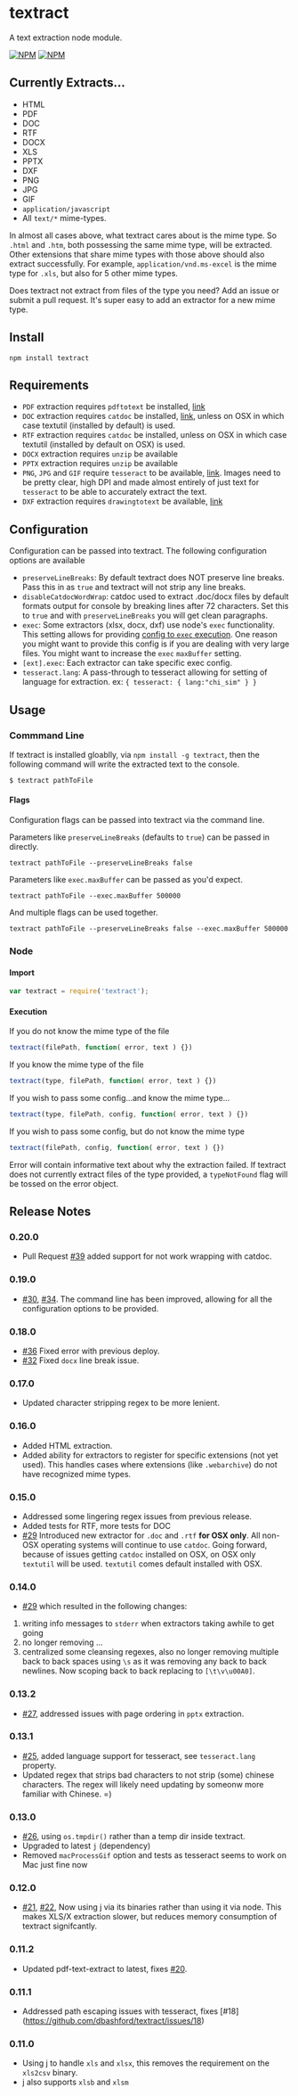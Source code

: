 textract
========

A text extraction node module.

[![NPM](https://nodei.co/npm/textract.png?compact=true)](https://nodei.co/npm/textract/)
[![NPM](https://nodei.co/npm-dl/textract.png)](https://nodei.co/npm/textract/)

## Currently Extracts...

* HTML
* PDF
* DOC
* RTF
* DOCX
* XLS
* PPTX
* DXF
* PNG
* JPG
* GIF
* `application/javascript`
* All `text/*` mime-types.

In almost all cases above, what textract cares about is the mime type.  So `.html` and `.htm`, both possessing the same mime type, will be extracted.  Other extensions that share mime types with those above should also extract successfully. For example, `application/vnd.ms-excel` is the mime type for `.xls`, but also for 5 other mime types.

Does textract not extract from files of the type you need?  Add an issue or submit a pull request.  It's super easy to add an extractor for a new mime type.

## Install

```
npm install textract
```

## Requirements

* `PDF` extraction requires `pdftotext` be installed, [link](http://www.foolabs.com/xpdf/download.html)
* `DOC` extraction requires `catdoc` be installed, [link](http://www.wagner.pp.ru/~vitus/software/catdoc/), unless on OSX in which case textutil (installed by default) is used.
* `RTF` extraction requires `catdoc` be installed, unless on OSX in which case textutil (installed by default on OSX) is used.
* `DOCX` extraction requires `unzip` be available
* `PPTX` extraction requires `unzip` be available
* `PNG`, `JPG` and `GIF` require `tesseract` to be available, [link](http://code.google.com/p/tesseract-ocr/).  Images need to be pretty clear, high DPI and made almost entirely of just text for `tesseract` to be able to accurately extract the text.
* `DXF` extraction requires `drawingtotext` be available, [link](https://github.com/davidworkman9/drawingtotext)

## Configuration

Configuration can be passed into textract.  The following configuration options are available

* `preserveLineBreaks`: By default textract does NOT preserve line breaks. Pass this in as `true` and textract will not strip any line breaks.
* `disableCatdocWordWrap`: catdoc used to extract .doc/docx files by default formats output for console by breaking lines after 72 characters. Set this to `true` and with `preserveLineBreaks` you will get clean paragraphs.
* `exec`: Some extractors (xlsx, docx, dxf) use node's `exec` functionality. This setting allows for providing [config to `exec` execution](http://nodejs.org/api/child_process.html#child_process_child_process_exec_command_options_callback). One reason you might want to provide this config is if you are dealing with very large files. You might want to increase the `exec` `maxBuffer` setting.
* `[ext].exec`: Each extractor can take specific exec config.
* `tesseract.lang`: A pass-through to tesseract allowing for setting of language for extraction. ex: `{ tesseract: { lang:"chi_sim" } }`

## Usage

### Commmand Line

If textract is installed gloablly, via `npm install -g textract`, then the following command will write the extracted text to the console.

```
$ textract pathToFile
```

#### Flags

Configuration flags can be passed into textract via the command line.  

Parameters like `preserveLineBreaks` (defaults to `true`) can be passed in directly.

```
textract pathToFile --preserveLineBreaks false
```

Parameters like `exec.maxBuffer` can be passed as you'd expect.

```
textract pathToFile --exec.maxBuffer 500000
```

And multiple flags can be used together.

```
textract pathToFile --preserveLineBreaks false --exec.maxBuffer 500000
```

### Node

#### Import

```javascript
var textract = require('textract');
```

#### Execution

If you do not know the mime type of the file

```javascript
textract(filePath, function( error, text ) {})
```

If you know the mime type of the file

```javascript
textract(type, filePath, function( error, text ) {})
```

If you wish to pass some config...and know the mime type...

```javascript
textract(type, filePath, config, function( error, text ) {})
```

If you wish to pass some config, but do not know the mime type

```javascript
textract(filePath, config, function( error, text ) {})
```

Error will contain informative text about why the extraction failed. If textract does not currently extract files of the type provided, a `typeNotFound` flag will be tossed on the error object.

## Release Notes

### 0.20.0
* Pull Request [#39](https://github.com/dbashford/textract/pull/39) added support for not work wrapping with catdoc.

### 0.19.0
* [#30](https://github.com/dbashford/textract/issues/30), [#34](https://github.com/dbashford/textract/issues/34).  The command line has been improved, allowing for all the configuration options to be provided.

### 0.18.0
* [#36](https://github.com/dbashford/textract/issues/36) Fixed error with previous deploy.
* [#32](https://github.com/dbashford/textract/issues/32) Fixed `docx` line break issue.

### 0.17.0
* Updated character stripping regex to be more lenient.

### 0.16.0
* Added HTML extraction.
* Added ability for extractors to register for specific extensions (not yet used).  This handles cases where extensions (like `.webarchive`) do not have recognized mime types.

### 0.15.0
* Addressed some lingering regex issues from previous release.
* Added tests for RTF, more tests for DOC
* [#29](https://github.com/dbashford/textract/issues/29) Introduced new extractor for `.doc` and `.rtf` __for OSX only__.  All non-OSX operating systems will continue to use `catdoc`. Going forward, because of issues getting `catdoc` installed on OSX, on OSX only `textutil` will be used. `textutil` comes default installed with OSX.

### 0.14.0
* [#29](https://github.com/dbashford/textract/issues/29) which resulted in the following changes:
1. writing info messages to `stderr` when extractors taking awhile to get going
2. no longer removing …
3. centralized some cleansing regexes, also no longer removing multiple back to back spaces using `\s` as it was removing any back to back newlines.  Now scoping back to back replacing to `[\t\v\u00A0]`.

### 0.13.2
* [#27](https://github.com/dbashford/textract/issues/27), addressed issues with page ordering in `pptx` extraction.

### 0.13.1
* [#25](https://github.com/dbashford/textract/issues/25), added language support for tesseract, see `tesseract.lang` property.
* Updated regex that strips bad characters to not strip (some) chinese characters.  The regex will likely need updating by someonw more familiar with Chinese. =)

### 0.13.0
* [#26](https://github.com/dbashford/textract/issues/26), using `os.tmpdir()` rather than a temp dir inside textract.
* Upgraded to latest `j` (dependency)
* Removed `macProcessGif` option and tests as tesseract seems to work on Mac just fine now

### 0.12.0
* [#21](https://github.com/dbashford/textract/issues/21), [#22](https://github.com/dbashford/textract/issues/22), Now using [j](https://www.npmjs.org/package/j) via its binaries rather than using it via node. This makes XLS/X extraction slower, but reduces memory consumption of textract signifcantly.

### 0.11.2
* Updated pdf-text-extract to latest, fixes [#20](https://github.com/dbashford/textract/issues/20).

### 0.11.1
* Addressed path escaping issues with tesseract, fixes [#18] (https://github.com/dbashford/textract/issues/18)

### 0.11.0
* Using [j](https://github.com/SheetJS/j) to handle `xls` and `xlsx`, this removes the requirement on the `xls2csv` binary.
* j also supports `xlsb` and `xlsm`

